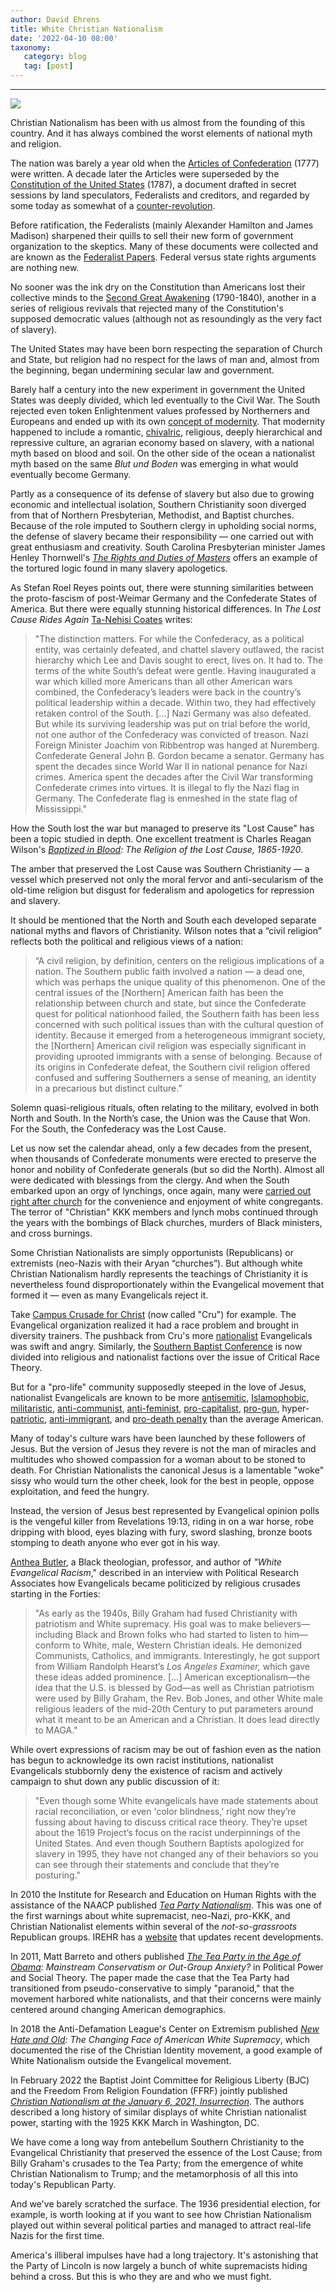```yaml
---
author: David Ehrens
title: White Christian Nationalism
date: '2022-04-10 08:00'
taxonomy:
   category: blog
   tag: [post]
---
```

---
 
![](christian-flag.png)

Christian Nationalism has been with us almost from the founding of this country. And it has always combined the worst elements of national myth and religion.

The nation was barely a year old when the [Articles of Confederation](https://www.archives.gov/milestone-documents/articles-of-confederation) (1777) were written. A decade later the Articles were superseded by the [Constitution of the United States](https://www.docsteach.org/documents/document/constitution) (1787), a document drafted in secret sessions by land speculators, Federalists and creditors, and regarded by some today as somewhat of a [counter-revolution](https://www.researchgate.net/profile/Jeffrey-Hummel/publication/239831367_The_Constitution_as_Counter-Revolution_A_Tribute_to_the_Anti-_Federalists/links/56095dcf08ae4d86bb11cfeb/The-Constitution-as-Counter-Revolution-A-Tribute-to-the-Anti-Federalists.pdf).

Before ratification, the Federalists (mainly Alexander Hamilton and James Madison) sharpened their quills to sell their new form of government organization to the skeptics. Many of these documents were collected and are known as the [Federalist Papers](https://guides.loc.gov/federalist-papers/full-text). Federal versus state rights arguments are nothing new.

No sooner was the ink dry on the Constitution than Americans lost their collective minds to the [Second Great Awakening](https://en.wikipedia.org/wiki/Second_Great_Awakening_(United_States)) (1790-1840), another in a series of religious revivals that rejected many of the Constitution's supposed democratic values (although not as resoundingly as the very fact of slavery).

The United States may have been born respecting the separation of Church and State, but religion had no respect for the laws of man and, almost from the beginning, began undermining secular law and government.

Barely half a century into the new experiment in government the United States was deeply divided, which led eventually to the Civil War. The South rejected even token Enlightenment values professed by Northerners and Europeans and ended up with its own [concept of modernity](https://brill.com/downloadpdf/journals/fasc/8/2/article-p307_307.pdf). That modernity happened to include a romantic, [chivalric](https://www.goodreads.com/book/show/382189.Baptized_in_Blood), religious, deeply hierarchical and repressive culture, an agrarian economy based on slavery, with a national myth based on blood and soil. On the other side of the ocean a nationalist myth based on the same *Blut und Boden* was emerging in what would eventually become Germany.

Partly as a consequence of its defense of slavery but also due to growing economic and intellectual isolation, Southern Christianity soon diverged from that of Northern Presbyterian, Methodist, and Baptist churches. Because of the role imputed to Southern clergy in upholding social norms, the defense of slavery became their responsibility — one carried out with great enthusiasm and creativity. South Carolina Presbyterian minister James Henley Thornwell's *[The Rights and Duties of Masters](https://archive.org/details/ASPC0001984800)* offers an example of the tortured logic found in many slavery apologetics.

As Stefan Roel Reyes points out, there were stunning similarities between the proto-fascism of post-Weimar Germany and the Confederate States of America. But there were equally stunning historical differences. In *The Lost Cause Rides Again* [Ta-Nehisi Coates](https://www.theatlantic.com/entertainment/archive/2017/08/no-confederate/535512/) writes:

> "The distinction matters. For while the Confederacy, as a political entity, was certainly defeated, and chattel slavery outlawed, the racist hierarchy which Lee and Davis sought to erect, lives on. It had to. The terms of the white South’s defeat were gentle. Having inaugurated a war which killed more Americans than all other American wars combined, the Confederacy’s leaders were back in the country’s political leadership within a decade. Within two, they had effectively retaken control of the South. [...] Nazi Germany was also defeated. But while its surviving leadership was put on trial before the world, not one author of the Confederacy was convicted of treason. Nazi Foreign Minister Joachim von Ribbentrop was hanged at Nuremberg. Confederate General John B. Gordon became a senator. Germany has spent the decades since World War II in national penance for Nazi crimes. America spent the decades after the Civil War transforming Confederate crimes into virtues. It is illegal to fly the Nazi flag in Germany. The Confederate flag is enmeshed in the state flag of Mississippi."

How the South lost the war but managed to preserve its "Lost Cause" has been a topic studied in depth. One excellent treatment is Charles Reagan Wilson's *[Baptized in Blood](https://www.goodreads.com/book/show/382189.Baptized_in_Blood): The Religion of the Lost Cause, 1865-1920*.

The amber that preserved the Lost Cause was Southern Christianity — a vessel which preserved not only the moral fervor and anti-secularism of the old-time religion but disgust for federalism and apologetics for repression and slavery.

It should be mentioned that the North and South each developed separate national myths and flavors of Christianity. Wilson notes that a “civil religion” reflects both the political and religious views of a nation:

> “A civil religion, by definition, centers on the religious implications of a nation. The Southern public faith involved a nation — a dead one, which was perhaps the unique quality of this phenomenon. One of the central issues of the [Northern] American faith has been the relationship between church and state, but since the Confederate quest for political nationhood failed, the Southern faith has been less concerned with such political issues than with the cultural question of identity. Because it emerged from a heterogeneous immigrant society, the [Northern] American civil religion was especially significant in providing uprooted immigrants with a sense of belonging. Because of its origins in Confederate defeat, the Southern civil religion offered confused and suffering Southerners a sense of meaning, an identity in a precarious but distinct culture.”

Solemn quasi-religious rituals, often relating to the military, evolved in both North and South. In the North’s case, the Union was the Cause that Won. For the South, the Confederacy was the Lost Cause.

Let us now set the calendar ahead, only a few decades from the present, when thousands of Confederate monuments were erected to preserve the honor and nobility of Confederate generals (but so did the North). Almost all were dedicated with blessings from the clergy. And when the South embarked upon an orgy of lynchings, once again, many were [carried out right after church](https://bibleandhistory139759484.wordpress.com/2020/08/05/lynching-in-the-united-states/) for the convenience and enjoyment of white congregants. The terror of "Christian" KKK members and lynch mobs continued through the years with the bombings of Black churches, murders of Black ministers, and cross burnings.

Some Christian Nationalists are simply opportunists (Republicans) or extremists (neo-Nazis with their Aryan “churches”). But although white Christian Nationalism hardly represents the teachings of Christianity it is nevertheless found disproportionately within the Evangelical movement that formed it — even as many Evangelicals reject it.

Take [Campus Crusade for Christ](https://www.christianitytoday.com/news/2021/june/cru-divided-over-emphasis-on-race.html) (now called "Cru") for example. The Evangelical organization realized it had a race problem and brought in diversity trainers. The pushback from Cru's more [nationalist](https://capstonereport.com/2021/05/11/cru-trainings-promote-anti-white-anti-american-rhetoric/36002/) Evangelicals was swift and angry. Similarly, the [Southern Baptist Conference](https://nymag.com/intelligencer/2021/06/critical-race-theory-divides-the-southern-baptist-convention.html) is now divided into religious and nationalist factions over the issue of Critical Race Theory.

But for a "pro-life" community supposedly steeped in the love of Jesus, nationalist Evangelicals are known to be more [antisemitic](https://forward.com/fast-forward/430142/anti-semitic-beliefs-grow-among-evangelicals/), [Islamophobic](https://www.newsweek.com/white-evangelicals-are-most-islamophobic-americans-poll-shows-1433592), [militaristic](https://www.advocate.com/commentary/2018/3/29/christian-takeover-us-military), [anti-communist](https://www.jacobinmag.com/2021/10/american-christian-evangelicalism-anti-communism-gender-feminism-race-maga-trump-culture-wars-du-mez-interview), [anti-feminist](https://religiondispatches.org/womens-liberation-through-submission-an-evangelical-anti-feminism-is-born/), [pro-capitalist](https://newrepublic.com/article/121564/gods-and-profits-how-capitalism-and-christianity-aligned-america), [pro-gun](https://www.pewresearch.org/social-trends/2017/06/22/the-demographics-of-gun-ownership/), hyper-[patriotic](https://www.usatoday.com/story/news/nation/2013/06/28/rns-evangelical-patriotic/2473971/), [anti-immigrant](https://www.vox.com/2018/10/30/18035336/white-evangelicals-immigration-nationalism-christianity-refugee-honduras-migrant), and [pro-death penalty](https://www.patheos.com/blogs/anxiousbench/2021/06/evangelicals-and-the-death-penalty-2/) than the average American.

Many of today's culture wars have been launched by these followers of Jesus. But the version of Jesus they revere is not the man of miracles and multitudes who showed compassion for a woman about to be stoned to death. For Christian Nationalists the canonical Jesus is a lamentable "woke" sissy who would turn the other cheek, look for the best in people, oppose exploitation, and feed the hungry.

Instead, the version of Jesus best represented by Evangelical opinion polls is the vengeful killer from Revelations 19:13, riding in on a war horse, robe dripping with blood, eyes blazing with fury, sword slashing, bronze boots stomping to death anyone who ever got in his way.

[Anthea Butler](https://politicalresearch.org/2021/04/20/white-evangelical-racism), a Black theologian, professor, and author of *"White Evangelical Racism*," described in an interview with Political Research Associates how Evangelicals became politicized by religious crusades starting in the Forties:

> "As early as the 1940s, Billy Graham had fused Christianity with patriotism and White supremacy. His goal was to make believers—including Black and Brown folks who had started to listen to him—conform to White, male, Western Christian ideals. He demonized Communists, Catholics, and immigrants. Interestingly, he got support from William Randolph Hearst’s *Los Angeles Examiner,* which gave these ideas added prominence. [...] American exceptionalism—the idea that the U.S. is blessed by God—as well as Christian patriotism were used by Billy Graham, the Rev. Bob Jones, and other White male religious leaders of the mid-20th Century to put parameters around what it meant to be an American and a Christian. It does lead directly to MAGA."

While overt expressions of racism may be out of fashion even as the nation has begun to acknowledge its own racist institutions, nationalist Evangelicals stubbornly deny the existence of racism and actively campaign to shut down any public discussion of it:

> "Even though some White evangelicals have made statements about racial reconciliation, or even 'color blindness,' right now they’re fussing about having to discuss critical race theory. They’re upset about the 1619 Project’s focus on the racist underpinnings of the United States. And even though Southern Baptists apologized for slavery in 1995, they have not changed any of their behaviors so you can see through their statements and conclude that they’re posturing."

In 2010 the Institute for Research and Education on Human Rights with the assistance of the NAACP published *[Tea Party Nationalism](https://www.irehr.org/wp-content/uploads/2012/09/images_pdf_TeaPartyNationalism.pdf)*. This was one of the first warnings about white supremacist, neo-Nazi, pro-KKK, and Christian Nationalist elements within several of the *not-so-grassroots* Republican groups. IREHR has a [website](https://www.irehr.org/tea-party-nationalism/) that updates recent developments.

In 2011, Matt Barreto and others published *[The Tea Party in the Age of Obama](https://mattbarreto.com/papers/teaparty_PPST.pdf): Mainstream Conservatism or Out-Group Anxiety?* in Political Power and Social Theory. The paper made the case that the Tea Party had transitioned from pseudo-conservative to simply "paranoid," that the movement harbored white nationalists, and that their concerns were mainly centered around changing American demographics.

In 2018 the Anti-Defamation League's Center on Extremism published *[New Hate and Old](https://www.adl.org/sites/default/files/documents/New-Hate-and-Old_The-Changing-Face-of-American-White-Supremacy_2018_1.pdf): The Changing Face of American White Supremacy*, which documented the rise of the Christian Identity movement, a good example of White Nationalism outside the Evangelical movement.

In February 2022 the Baptist Joint Committee for Religious Liberty (BJC) and the Freedom From Religion Foundation (FFRF) jointly published *[Christian Nationalism at the January 6, 2021, Insurrection](https://bjconline.org/wp-content/uploads/2022/02/Christian_Nationalism_and_the_Jan6_Insurrection-2-9-22.pdf)*. The authors described a long history of similar displays of white Christian nationalist power, starting with the 1925 KKK March in Washington, DC.

We have come a long way from antebellum Southern Christianity to the Evangelical Christianity that preserved the essence of the Lost Cause; from Billy Graham's crusades to the Tea Party; from the emergence of white Christian Nationalism to Trump; and the metamorphosis of all this into today's Republican Party.

And we've barely scratched the surface. The 1936 presidential election, for example, is worth looking at if you want to see how Christian Nationalism played out within several political parties and managed to attract real-life Nazis for the first time.

America's illiberal impulses have had a long trajectory. It's astonishing that the Party of Lincoln is now largely a bunch of white supremacists hiding behind a cross. But this is who they are and who we must fight.

